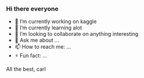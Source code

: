 ### Hi there everyone


- 🔭 I’m currently working on kaggle
- 🌱 I’m currently learning alot
- 👯 I’m looking to collaborate on anything interesting
- 💬 Ask me about ...
- 📫 How to reach me: ...
- ⚡ Fun fact: ...

All the best,
carl

